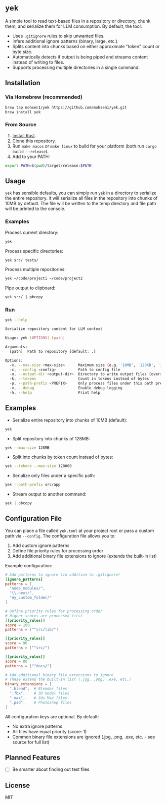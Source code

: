 # `yek`

A simple tool to read text-based files in a repository or directory, chunk them, and serialize them for LLM consumption. By default, the tool:

- Uses `.gitignore` rules to skip unwanted files.
- Infers additional ignore patterns (binary, large, etc.).
- Splits content into chunks based on either approximate "token" count or byte size.
- Automatically detects if output is being piped and streams content instead of writing to files.
- Supports processing multiple directories in a single command.

## Installation

### Via Homebrew (recommended)

```bash
brew tap mohsen1/yek https://github.com/mohsen1/yek.git
brew install yek
```

### From Source

1. [Install Rust](https://www.rust-lang.org/tools/install).
2. Clone this repository.
3. Run `make macos` or `make linux` to build for your platform (both run `cargo build --release`).
4. Add to your PATH:

```bash
export PATH=$(pwd)/target/release:$PATH
```

## Usage

`yek` has sensible defaults, you can simply run `yek` in a directory to serialize the entire repository. It will serialize all files in the repository into chunks of 10MB by default. The file will be written to the temp directory and file path will be printed to the console.

### Examples

Process current directory:

```bash
yek
```

Process specific directories:

```bash
yek src/ tests/
```

Process multiple repositories:

```bash
yek ~/code/project1 ~/code/project2
```

Pipe output to clipboard:

```bash
yek src/ | pbcopy
```

### Run

```bash
yek --help

Serialize repository content for LLM context

Usage: yek [OPTIONS] [path]

Arguments:
  [path]  Path to repository [default: .]

Options:
  -x, --max-size <max-size>      Maximum size (e.g. '10MB', '128KB', '1GB') [default: 10MB]
  -c, --config <config>          Path to config file
  -o, --output-dir <output-dir>  Directory to write output files (overrides config file)
  -k, --tokens                   Count in tokens instead of bytes
  -p, --path-prefix <PREFIX>     Only process files under this path prefix
  -v, --debug                    Enable debug logging
  -h, --help                     Print help

```

## Examples

- Serialize entire repository into chunks of 10MB (default):

```bash
yek
```

- Split repository into chunks of 128MB:

```bash
yek --max-size 128MB
```

- Split into chunks by token count instead of bytes:

```bash
yek --tokens --max-size 128000
```

- Serialize only files under a specific path:

```bash
yek --path-prefix src/app
```

- Stream output to another command:

```bash
yek | pbcopy
```

## Configuration File

You can place a file called `yek.toml` at your project root or pass a custom path via `--config`. The configuration file allows you to:

1. Add custom ignore patterns
2. Define file priority rules for processing order
3. Add additional binary file extensions to ignore (extends the built-in list)

Example configuration:

```toml
# Add patterns to ignore (in addition to .gitignore)
[ignore_patterns]
patterns = [
  "node_modules/",
  "\\.next/",
  "my_custom_folder/"
]

# Define priority rules for processing order
# Higher scores are processed first
[[priority_rules]]
score = 100
patterns = ["^src/lib/"]

[[priority_rules]]
score = 90
patterns = ["^src/"]

[[priority_rules]]
score = 80
patterns = ["^docs/"]

# Add additional binary file extensions to ignore
# These extend the built-in list (.jpg, .png, .exe, etc.)
binary_extensions = [
  ".blend",  # Blender files
  ".fbx",    # 3D model files
  ".max",    # 3ds Max files
  ".psd",    # Photoshop files
]
```

All configuration keys are optional. By default:

- No extra ignore patterns
- All files have equal priority (score: 1)
- Common binary file extensions are ignored (.jpg, .png, .exe, etc. - see source for full list)

## Planned Features

- [ ] Be smarter about finding out test files

## License

MIT

